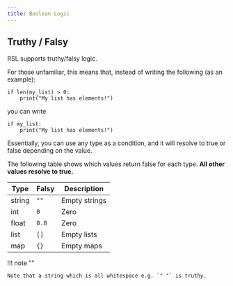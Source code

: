```yaml
---
title: Boolean Logic
---
```


## Truthy / Falsy

RSL supports truthy/falsy logic.

For those unfamiliar, this means that, instead of writing the following (as an example):

```rad
if len(my_list) > 0:
    print("My list has elements!")
```

you can write

```rad
if my_list:
    print("My list has elements!")
```

Essentially, you can use any type as a condition, and it will resolve to true or false depending on the value.

The following table shows which values return false for each type. **All other values resolve to true.**

| Type   | Falsy | Description   |
|--------|-------|---------------|
| string | `""`  | Empty strings |
| int    | `0`   | Zero          |
| float  | `0.0` | Zero          |
| list   | `[]`  | Empty lists   |
| map    | `{}`  | Empty maps    |

!!! note ""

    Note that a string which is all whitespace e.g. `" "` is truthy.
